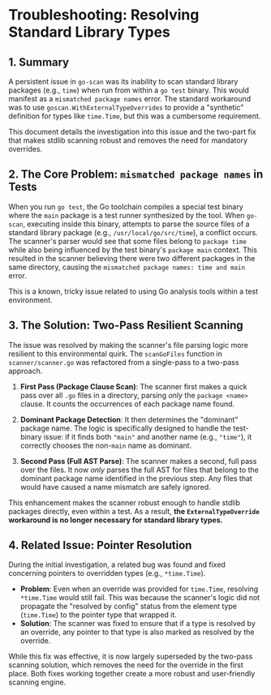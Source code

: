 # Troubleshooting: Resolving Standard Library Types

## 1. Summary

A persistent issue in `go-scan` was its inability to scan standard library packages (e.g., `time`) when run from within a `go test` binary. This would manifest as a `mismatched package names` error. The standard workaround was to use `goscan.WithExternalTypeOverrides` to provide a "synthetic" definition for types like `time.Time`, but this was a cumbersome requirement.

This document details the investigation into this issue and the two-part fix that makes stdlib scanning robust and removes the need for mandatory overrides.

## 2. The Core Problem: `mismatched package names` in Tests

When you run `go test`, the Go toolchain compiles a special test binary where the `main` package is a test runner synthesized by the tool. When `go-scan`, executing inside this binary, attempts to parse the source files of a standard library package (e.g., `/usr/local/go/src/time`), a conflict occurs. The scanner's parser would see that some files belong to `package time` while also being influenced by the test binary's `package main` context. This resulted in the scanner believing there were two different packages in the same directory, causing the `mismatched package names: time and main` error.

This is a known, tricky issue related to using Go analysis tools within a test environment.

## 3. The Solution: Two-Pass Resilient Scanning

The issue was resolved by making the scanner's file parsing logic more resilient to this environmental quirk. The `scanGoFiles` function in `scanner/scanner.go` was refactored from a single-pass to a two-pass approach.

1.  **First Pass (Package Clause Scan)**: The scanner first makes a quick pass over all `.go` files in a directory, parsing *only* the `package <name>` clause. It counts the occurrences of each package name found.

2.  **Dominant Package Detection**: It then determines the "dominant" package name. The logic is specifically designed to handle the test-binary issue: if it finds both `"main"` and another name (e.g., `"time"`), it correctly chooses the non-`main` name as dominant.

3.  **Second Pass (Full AST Parse)**: The scanner makes a second, full pass over the files. It now *only* parses the full AST for files that belong to the dominant package name identified in the previous step. Any files that would have caused a name mismatch are safely ignored.

This enhancement makes the scanner robust enough to handle stdlib packages directly, even within a test. As a result, **the `ExternalTypeOverride` workaround is no longer necessary for standard library types.**

## 4. Related Issue: Pointer Resolution

During the initial investigation, a related bug was found and fixed concerning pointers to overridden types (e.g., `*time.Time`).

-   **Problem**: Even when an override was provided for `time.Time`, resolving `*time.Time` would still fail. This was because the scanner's logic did not propagate the "resolved by config" status from the element type (`time.Time`) to the pointer type that wrapped it.
-   **Solution**: The scanner was fixed to ensure that if a type is resolved by an override, any pointer to that type is also marked as resolved by the override.

While this fix was effective, it is now largely superseded by the two-pass scanning solution, which removes the need for the override in the first place. Both fixes working together create a more robust and user-friendly scanning engine.
